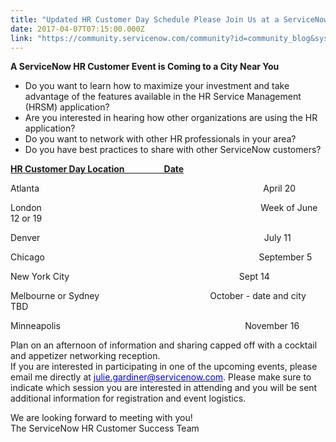 ```yaml
---
title: "Updated HR Customer Day Schedule Please Join Us at a ServiceNow HR Customer Day Coming to a City Near You"
date: 2017-04-07T07:15:00.000Z
link: "https://community.servicenow.com/community?id=community_blog&sys_id=356dea29dbd0dbc01dcaf3231f961960"
---
```

<p style="margin-top: auto; margin-bottom: auto;"><strong>A ServiceNow HR Customer Event is Coming to a City Near You</strong></p><p style="margin-top: auto; margin-bottom: auto;"></p><ul><li>Do you want to learn how to maximize your investment and take advantage of the features available in the HR Service Management (HRSM) application?</li><li>Are you interested in hearing how other organizations are using the HR application?</li><li>Do you want to network with other HR professionals in your area?</li><li>Do you have best practices to share with other ServiceNow customers?</li></ul><p></p><p><span style="text-decoration: underline;"><strong>HR Customer Day Location                   Date</strong></span></p><p>Atlanta                                                                                           April 20</p><p>London                                                                                         Week of June 12 or 19</p><p>Denver                                                                                           July 11</p><p>Chicago                                                                                       September 5</p><p>New York City                                                                     Sept 14</p><p>Melbourne or Sydney                                             October - date and city TBD</p><p>Minneapolis                                                                           November 16</p><p style="margin-top: auto; margin-bottom: auto;"></p><p style="margin-top: auto; margin-bottom: auto;">Plan on an afternoon of information and sharing capped off with a cocktail and appetizer networking reception.</p><p style="margin-top: auto; margin-bottom: auto;"></p><p style="margin-top: auto; margin-bottom: auto;">If you are interested in participating in one of the upcoming events, please email me directly at <a href="mailto:julie.gardiner@servicenow.com"><span style="color: blue;">julie.gardiner@servicenow.com</span></a>. Please make sure to indicate which session you are interested in attending and you will be sent additional information for registration and event logistics.</p><p></p><p style="margin-top: auto; margin-bottom: auto;">We are looking forward to meeting with you!</p><p style="margin-top: auto; margin-bottom: auto;">The ServiceNow HR Customer Success Team</p>